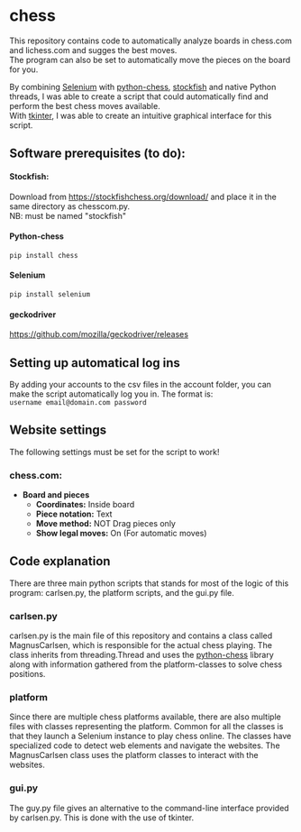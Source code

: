 # chess
This repository contains code to automatically analyze boards in chess.com and lichess.com and sugges the best moves.  
The program can also be set to automatically move the pieces on the board for you.  

By combining [Selenium](https://selenium-python.readthedocs.io/) with [python-chess](https://python-chess.readthedocs.io/en/latest/), [stockfish](https://stockfishchess.org/download/) and native Python threads, I was able to create a script that could automatically find and perform the best chess moves available.  
With [tkinter](https://docs.python.org/3/library/tkinter.html), I was able to create an intuitive graphical interface for this script.

## Software prerequisites (to do):
#### Stockfish:
Download from https://stockfishchess.org/download/ and place it in the same directory as chesscom.py.  
NB: must be named "stockfish"

#### Python-chess  
`pip install chess `

#### Selenium
`pip install selenium `  

#### geckodriver
https://github.com/mozilla/geckodriver/releases

## Setting up automatical log ins
By adding your accounts to the csv files in the account folder, you can make the script automatically log you in.
The format is:  
`username email@domain.com password`  


## Website settings
The following settings must be set for the script to work!

### chess.com:
 * **Board and pieces**
   * **Coordinates:** Inside board
   * **Piece notation:** Text
   * **Move method:** NOT Drag pieces only
   * **Show legal moves:** On (For automatic moves) 

## Code explanation
There are three main python scripts that stands for most of the logic of this program: carlsen.py, the platform scripts, and the gui.py file.

### carlsen.py
carlsen.py is the main file of this repository and contains a class called MagnusCarlsen, which is responsible for the actual chess playing. The class inherits from threading.Thread and uses the [python-chess](https://python-chess.readthedocs.io/en/latest/) library along with information gathered from the platform-classes to solve chess positions.

### platform  
Since there are multiple chess platforms available, there are also multiple files with classes representing the platform. Common for all the classes is that they launch a Selenium instance to play chess online. The classes have specialized code to detect web elements and navigate the websites. The MagnusCarlsen class uses the platform classes to interact with the websites.

### gui.py
The guy.py file gives an alternative to the command-line interface provided by carlsen.py. This is done with the use of tkinter.

